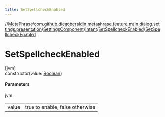 ```yaml
---
title: SetSpellcheckEnabled
---
```

//[MetaPhrase](../../../../../index.html)/[com.github.diegoberaldin.metaphrase.feature.main.dialog.settings.presentation](../../../index.html)/[SettingsComponent](../../index.html)/[Intent](../index.html)/[SetSpellcheckEnabled](index.html)/[SetSpellcheckEnabled](-set-spellcheck-enabled.html)



# SetSpellcheckEnabled



[jvm]\
constructor(value: [Boolean](https://kotlinlang.org/api/latest/jvm/stdlib/kotlin/-boolean/index.html))



#### Parameters


jvm

| | |
|---|---|
| value | true to enable, false otherwise |




